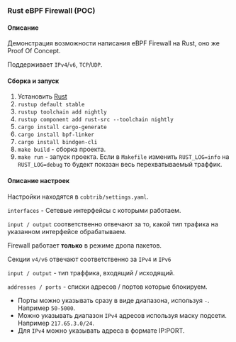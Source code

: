 ### Rust eBPF Firewall (POC)

#### Описание

Демонстрация возможности написания eBPF Firewall на Rust, оно же Proof Of Concept.

Поддерживает `IPv4`/`v6`, `TCP`/`UDP`.

#### Сборка и запуск

1. Установить [Rust](https://www.rust-lang.org/learn/get-started)
2. `rustup default stable`
3. `rustup toolchain add nightly`
4. `rustup component add rust-src --toolchain nightly`
5. `cargo install cargo-generate`
6. `cargo install bpf-linker`
7. `cargo install bindgen-cli`
8. `make build` - сборка проекта.
9. `make run` - запуск проекта. Если в `Makefile` изменить `RUST_LOG=info` на `RUST_LOG=debug` то будект показан весь перехватываемый траффик.


#### Описание настроек
Настройки находятся в `cobtrib/settings.yaml`.

`interfaces` - Сетевые интерфейсы с которыми работаем.

`input / output` соответственно отвечают за то, какой тип трафика на указанном интерфейсе обрабатываем.

Firewall работает **только** в режиме дропа пакетов.

Секции `v4/v6` отвечают соответственно за `IPv4` и `IPv6`

`input / output` - тип траффика, входящий / исходящий.

`addresses / ports` - списки адресов / портов которые блокируем.

* Порты можно указывать сразу в виде диапазона, используя `-`. Например `50-5000`.
* Можно указывать диапазон `IPv4` адресов используя маску подсети. Например `217.65.3.0/24`.
* Для `IPv4` можно указывать адреса в формате IP:PORT.